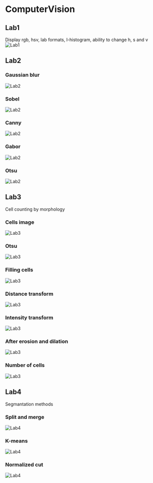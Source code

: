 # ComputerVision

## Lab1
Display rgb, hsv, lab formats, l-histogram, ability to change h, s and v
![Lab1](Images/V.PNG)

## Lab2
### Gaussian blur
![Lab2](Images/Blur1.PNG)
### Sobel
![Lab2](Images/Sobel.PNG)
### Canny
![Lab2](Images/Canny1.PNG)
### Gabor
![Lab2](Images/Gabor1.PNG)
### Otsu
![Lab2](Images/Otsy1.PNG)

## Lab3
Cell counting by morphology
### Cells image
![Lab3](Images/cells.jpg)
### Otsu
![Lab3](Images/OtsuCell.PNG)
### Filling cells
![Lab3](Images/filling.PNG)
### Distance transform
![Lab3](Images/distance.PNG)
### Intensity transform
![Lab3](Images/intensy.PNG)
### After erosion and dilation
![Lab3](Images/count.PNG)
### Number of cells
![Lab3](Images/dialogWindow.PNG) 

## Lab4
Segmantation methods
### Split and merge
![Lab4](Images/mqysWlpctYo.jpg)
### K-means
![Lab4](Images/LA_SVDJcAwg.jpg)
### Normalized cut
![Lab4](Images/XvWf9UCzzHc.jpg)
